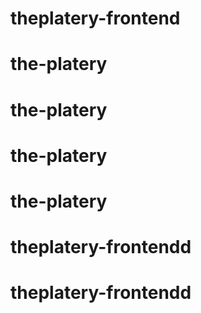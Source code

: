 # theplatery-frontend
# the-platery
# the-platery
# the-platery
# the-platery
# theplatery-frontendd
# theplatery-frontendd
